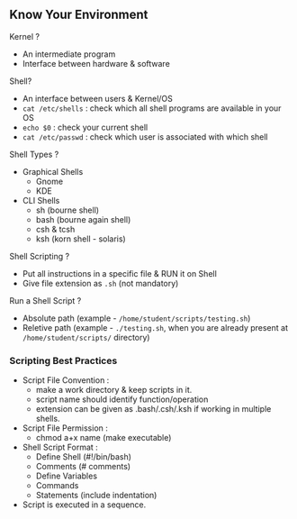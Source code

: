 ## Know Your Environment

Kernel ?
- An intermediate program
- Interface between hardware & software

Shell? 
- An interface between users & Kernel/OS
- `cat /etc/shells` : check which all shell programs are available in your OS
- `echo $0` : check your current shell 
- `cat /etc/passwd` : check which user is associated with which shell

Shell Types ?
- Graphical Shells 
    - Gnome
    - KDE
- CLI Shells
    - sh (bourne shell)
    - bash (bourne again shell) 
    - csh & tcsh
    - ksh (korn shell - solaris)

Shell Scripting ?
- Put all instructions in a specific file & RUN it on Shell
- Give file extension as `.sh` (not mandatory)

Run a Shell Script ?
- Absolute path (example - `/home/student/scripts/testing.sh`)
- Reletive path (example - `./testing.sh`, when you are already present at `/home/student/scripts/` directory)

### Scripting Best Practices
- Script File Convention :
	- make a work directory & keep scripts in it.
	- script name should identify function/operation
	- extension can be given as .bash/.csh/.ksh if working in multiple shells.
- Script File Permission :
	- chmod a+x name (make executable)
- Shell Script Format : 
	- Define Shell (#!/bin/bash)
	- Comments (# comments)
	- Define Variables
	- Commands
	- Statements (include indentation)
- Script is executed in a sequence.
